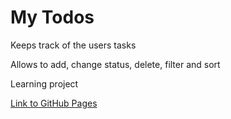 # My Todos

<p>Keeps track of the users tasks</p>
<p>Allows to add, change status, delete, filter and sort</p>
<p>Learning project</p>

<a href="https://shanikupiec.github.io/my-todos/" target="blank">Link to GitHub Pages</a>
